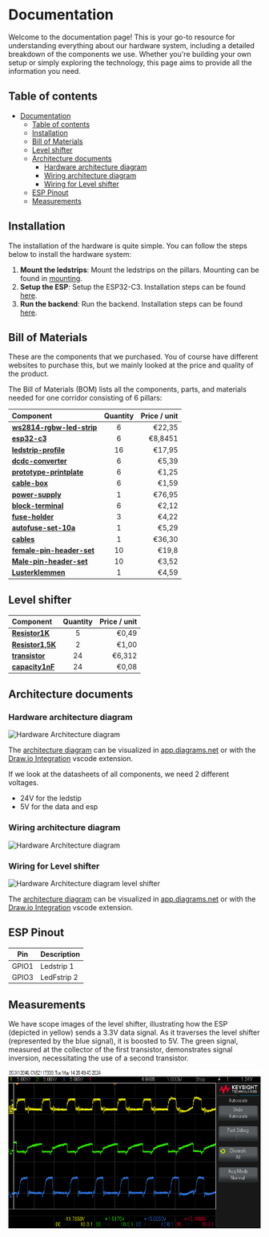 # Documentation

Welcome to the documentation page! This is your go-to resource for understanding everything about our hardware system, including a detailed breakdown of the components we use. Whether you're building your own setup or simply exploring the technology, this page aims to provide all the information you need.


## Table of contents

- [Documentation](#documentation)
  - [Table of contents](#table-of-contents)
  - [Installation](#installation)
  - [Bill of Materials](#bill-of-materials)
  - [Level shifter](#level-shifter)
  - [Architecture documents](#architecture-documents)
    - [Hardware architecture diagram](#hardware-architecture-diagram)
    - [Wiring architecture diagram](#wiring-architecture-diagram)
    - [Wiring for Level shifter](#wiring-for-level-shifter)
  - [ESP Pinout](#esp-pinout)
  - [Measurements](#measurements)

## Installation

The installation of the hardware is quite simple. You can follow the steps below to install the hardware system:

1. **Mount the ledstrips**: Mount the ledstrips on the pillars. Mounting can be found in [mounting](./mounting/).
2. **Setup the ESP**: Setup the ESP32-C3. Installation steps can be found [here](./ESP_SETUP.md).
3. **Run the backend**: Run the backend. Installation steps can be found [here](../Backend/README.md#installation).

## Bill of Materials

These are the components that we purchased. You of course have different websites to purchase this, but we mainly looked at the price and quality of the product.

The Bill of Materials (BOM) lists all the components, parts, and materials needed for one corridor consisting of 6 pillars:

| Component                                                                                                                                                                                                                                                                                  | Quantity | Price / unit |
| :----------------------------------------------------------------------------------------------------------------------------------------------------------------------------------------------------------------------------------------------------------------------------------------- | :------: | -----------: |
| [**ws2814-rgbw-led-strip**](https://www.btf-lighting.com/products/ws2814-12v-24v-4-in-1-similar-sk6812-rgbw-pixels-addressable-ws2811-rgbww-rgbcw-5050-3pin-led-lights?variant=43463309459682)                                                                                             |    6     |       €22,35 |
| [**esp32-c3**](https://www.digikey.be/en/products/detail/espressif-systems/ESP32-C3-DEVKITM-1/13684315?s=N4IgTCBcDaIIwE4BsBWAtAUQMoAUDMYaAwnmgCIYBqA0gJIAqAsmnGgHJkgC6AvkA)                                                                                                                |    6     |      €8,8451 |
| [**ledstrip-profile**](https://www.ledshop-groenovatie.com/Aluminium-Profiel-LED-Strip-Opbouw-1,5m-Compleet-1)                                                                                                                                                                             |    16    |       €17,95 |
| [**dcdc-converter**](https://www.otronic.nl/nl/lm2596s-instelbare-step-down-4-40v-125-37v-met-onb.html)                                                                                                                                                                                    |    6     |        €5,39 |
| [**prototype-printplate**](https://www.otronic.nl/nl/experimenteer-prototyping-printplaat-7x9cm-groen.html)                                                                                                                                                                                |    6     |        €1,25 |
| [**cable-box**](https://www.allekabels.be/lasdoos/22371/3914218/aansluitdoos.html?mc=nl-be&gad_source=4&gclid=CjwKCAiAivGuBhBEEiwAWiFmYfwxxcCCo7jKSgO8jgDI1kcRSnMjFWVOvQXYugo6C8fBlBvdbIoQIxoCPRkQAvD_BwE)                                                                                 |    6     |        €1,59 |
| [**power-supply**](https://www.ledstripkoning.be/accessoires/adapters-12-en-24-volt/600w-24v-25a-professionele-voeding-voor-led-strips?gad_source=1&gclid=CjwKCAiAivGuBhBEEiwAWiFmYTggibyc4zfjcq7FT6RLFWak3v8JL1AJRPUxQzaCdWfI0lQoOlbzJBoCOJAQAvD_BwE)                                     |    1     |       €76,95 |
| [**block-terminal**](https://be.farnell.com/camdenboss/ctb0100-6/pcb-terminal-5mm-6p/dp/3378876)                                                                                                                                                                                           |    6     |        €2,12 |
| [**fuse-holder**](https://www.allekabels.be/zekeringen/1615/5715/standaard-zekeringhouder.html?lang=nl-be)                                                                                                                                                                                 |    3     |        €4,22 |
| [**autofuse-set-10a**](https://www.allekabels.be/zekeringen/1615/1067905/mini-autozekering-10-ampere.html)                                                                                                                                                                                 |    1     |        €5,29 |
| [**cables**](https://netstore.rexel.be/NS/servlet/be.rex.ns.cf.RexStartServlet?sessionreset=1)                                                                                                                                                                                             |    1     |       €36,30 |
| [**female-pin-header-set**](https://be.farnell.com/en-BE/harwin/m20-7822046/connector-receptacle-tht-2-54mm/dp/7991967?gad_source=1&gclid=CjwKCAiA_5WvBhBAEiwAZtCU72bh7TvcaRVvL1va6MB8IyMt07SbZYtpANeCO3Gfjd5bcRMUCOIMTRoCZ2kQAvD_BwE&CMP=KNC-GBE-SHOPPING-PMAX-Test1607&gross_price=true) |    10    |        €19,8 |
| [**Male-pin-header-set**](https://be.farnell.com/harwin/m20-9990846/connector-header-tht-2-54mm-8way/dp/1022257)                                                                                                                                                                           |    10    |        €3,52 |
| [**Lusterklemmen**](https://www.hubo.be/nl/p/profile-lusterklem-6mm-pvc-4-stuks/98445/)                                                                                                                                                                                                    |    1     |        €4,59 |

## Level shifter

| Component                                                                                                                  | Quantity | Price / unit |
| :------------------------------------------------------------------------------------------------------------------------- | :------: | -----------: |
| [**Resistor1K**](https://www.otronic.nl/nl/10x-weerstand-1k-ohm-1-4-watt-5.html)                                           |    5     |        €0,49 |
| [**Resistor1,5K**](https://www.kiwi-electronics.com/nl/weerstand-1-5k-ohm-1-4-watt-5-10-stuks-657)                         |    2     |        €1,00 |
| [**transistor**](https://be.farnell.com/on-semiconductor/bc547ctfr/transistor-bipol-npn-45v-to-92/dp/2453792?st=BC547CTFR) |    24    |       €6,312 |
| [**capacity1nF**](https://gigatek.be/nl/velleman-keramische-condensator-1nf--velvec1n0)                                    |    24    |        €0,08 |

## Architecture documents

### Hardware architecture diagram

<picture>
  <source
    srcset="./exports/HardwareArchitectureDiagram_dark.svg"
    media="(prefers-color-scheme: dark)"
  />
  <source
    srcset="./exports/HardwareArchitectureDiagram_light.svg"
    media="(prefers-color-scheme: light), (prefers-color-scheme: no-preference)"
  />
  <img alt="Hardware Architecture diagram" />
</picture>

The [architecture diagram](./ArchitectureDiagram.drawio) can be visualized in [app.diagrams.net](https://app.diagrams.net/) or with the [Draw.io Integration](https://marketplace.visualstudio.com/items?itemName=hediet.vscode-drawio) vscode extension.

If we look at the datasheets of all components, we need 2 different voltages.

- 24V for the ledstip
- 5V for the data and esp

### Wiring architecture diagram

<picture>
  <source
    srcset="./exports/Wiring-Wiring.drawio_Dark.svg"
    media="(prefers-color-scheme: dark)"
  />
  <source
    srcset="./exports/Wiring-Wiring.drawio_Light.svg"
    media="(prefers-color-scheme: light), (prefers-color-scheme: no-preference)"
  />
  <img alt="Hardware Architecture diagram" />
</picture>

### Wiring for Level shifter

<picture>
  <source
    srcset="./exports/Wiring-Level-Shifter.drawio_Dark.svg"
    media="(prefers-color-scheme: dark)"
  />
  <source
    srcset="./exports/Wiring-Level-Shifter.drawio_Light.svg"
    media="(prefers-color-scheme: light), (prefers-color-scheme: no-preference)"
  />
  <img alt="Hardware Architecture diagram level shifter" />
</picture>

The [architecture diagram](./ArchitectureDiagram.drawio) can be visualized in [app.diagrams.net](https://app.diagrams.net/) or with the [Draw.io Integration](https://marketplace.visualstudio.com/items?itemName=hediet.vscode-drawio) vscode extension.

## ESP Pinout

|  Pin  | Description |
| :---: | ----------- |
| GPIO1 | Ledstrip 1  |
| GPIO3 | LedFstrip 2 |

## Measurements

We have scope images of the level shifter, illustrating how the ESP (depicted in yellow) sends a 3.3V data signal. As it traverses the level shifter (represented by the blue signal), it is boosted to 5V. The green signal, measured at the collector of the first transistor, demonstrates signal inversion, necessitating the use of a second transistor.

![Level Shifter](./images/scope_level_shifter.png)
